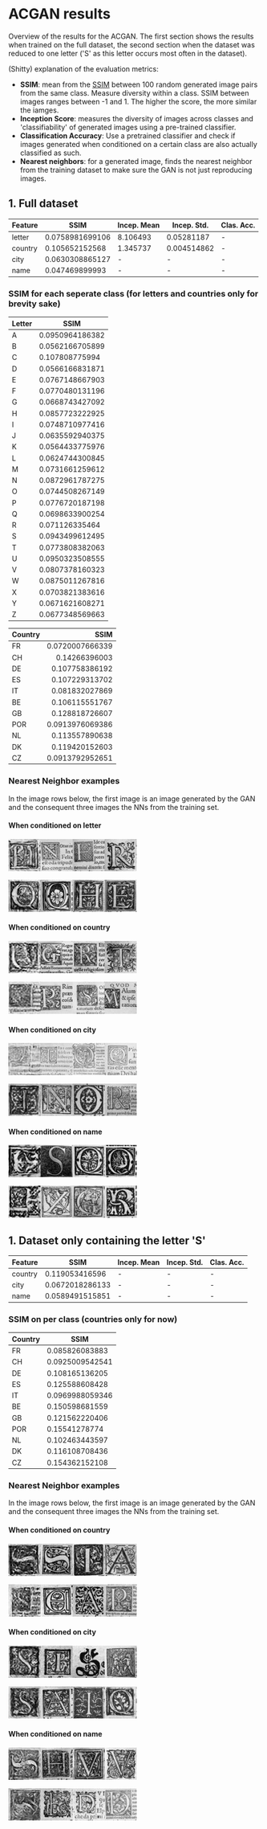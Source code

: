 # ACGAN results

Overview of the results for the ACGAN. The first section shows the results when trained on the full dataset, the second section when the dataset was reduced to one letter ('S' as this letter occurs most often in the dataset). 

(Shitty) explanation of the evaluation metrics:

* __SSIM__: mean from the [SSIM](https://en.wikipedia.org/wiki/Structural_similarity) between 100 random generated image pairs from the same class. Measure diversity within a class. SSIM between images ranges between -1 and 1. The higher the score, the more similar the iamges. 
* __Inception Score__: measures the diversity of images across classes and 'classifiability' of generated images using a pre-trained classifier.
* __Classification Accuracy__: Use a pretrained classifier and check if images generated when conditioned on a certain class are also actually classified as such. 
* __Nearest neighbors__: for a generated image, finds the nearest neighbor from the training dataset to make sure the GAN is not just reproducing images.

## 1. Full dataset 

| Feature       | SSIM             | Incep. Mean   | Incep. Std.   | Clas. Acc. |
| ------------- |------------------| --------------| --------------| -----------|
| letter        | 0.0758981699106  | 8.106493      | 0.05281187    | -          |
| country       | 0.105652152568   | 1.345737      | 0.004514862   | -          |
| city          | 0.0630308865127  | -             | -             | -          |
| name          | 0.047469899993   | -             | -             | -          |

### SSIM for each seperate class (for letters and countries only for brevity sake)
| Letter   | SSIM            | 
| -------- |-----------------| 
| A        | 0.0950964186382 | 
| B        | 0.0562166705899 | 
| C        | 0.107808775994  |
| D        | 0.0566166831871 | 
| E        | 0.0767148667903 | 
| F        | 0.0770480131196 | 
| G        | 0.0668743427092 | 
| H        | 0.0857723222925 | 
| I        | 0.0748710977416 | 
| J        | 0.0635592940375 | 
| K        | 0.0564433775976 | 
| L        | 0.0624744300845 | 
| M        | 0.0731661259612 | 
| N        | 0.0872961787275 | 
| O        | 0.0744508267149 | 
| P        | 0.0776720187198 | 
| Q        | 0.0698633900254 | 
| R        | 0.071126335464  | 
| S        | 0.0943499612495 | 
| T        | 0.0773808382063 | 
| U        | 0.0950323508555 | 
| V        | 0.0807378160323 | 
| W        | 0.0875011267816 | 
| X        | 0.0703821383616 | 
| Y        | 0.0671621608271 | 
| Z        | 0.0677348569663 | 

| Country  | SSIM            | 
| -------- |----------------:| 
| FR       | 0.0720007666339 | 
| CH       | 0.14266396003   | 
| DE       | 0.107758386192  |
| ES       | 0.107229313702  | 
| IT       | 0.081832027869  | 
| BE       | 0.106115551767  | 
| GB       | 0.128818726607  | 
| POR      | 0.0913976069386 | 
| NL       | 0.113557890638  | 
| DK       | 0.119420152603  | 
| CZ       | 0.0913792952651 | 


### Nearest Neighbor examples
In the image rows below, the first image is an image generated by the GAN and the consequent three images the NNs from the training set. 

#### When conditioned on letter
!["letter-nn-1"](https://github.com/C0rine/InitialsGAN/blob/master/ACGAN/images/nn/nn_letter-1.jpg?raw=true "letter-nn-1")

!["letter-nn-2"](https://github.com/C0rine/InitialsGAN/blob/master/ACGAN/images/nn/nn_letter-2.jpg?raw=true "letter-nn-2")

#### When conditioned on country
!["country-nn-1"](https://github.com/C0rine/InitialsGAN/blob/master/ACGAN/images/nn/nn_countries-1.jpg?raw=true "country-nn-1")

!["country-nn-2"](https://github.com/C0rine/InitialsGAN/blob/master/ACGAN/images/nn/nn_countries-2.jpg?raw=true "country-nn-2")

#### When conditioned on city
!["city-nn-1"](https://github.com/C0rine/InitialsGAN/blob/master/ACGAN/images/nn/nn_cities-1.jpg?raw=true "city-nn-1")

!["city-nn-2"](https://github.com/C0rine/InitialsGAN/blob/master/ACGAN/images/nn/nn_cities-2.jpg?raw=true "city-nn-2")

#### When conditioned on name
!["name-nn-1"](https://github.com/C0rine/InitialsGAN/blob/master/ACGAN/images/nn/nn_names-1.jpg?raw=true "name-nn-1")

!["name-nn-2"](https://github.com/C0rine/InitialsGAN/blob/master/ACGAN/images/nn/nn_names-2.jpg?raw=true "name-nn-2")



## 1. Dataset only containing the letter 'S' 

| Feature       | SSIM            | Incep. Mean   | Incep. Std.   | Clas. Acc. |
| ------------- |-----------------| --------------| --------------| -----------|
| country       | 0.119053416596  | -             | -             | -          |
| city          | 0.0672018286133 | -             | -             | -          |
| name          | 0.0589491515851 | -             | -             | -          |

### SSIM on per class (countries only for now)
| Country  | SSIM            | 
| -------- |-----------------| 
| FR       | 0.085826083883  | 
| CH       | 0.0925009542541 | 
| DE       | 0.108165136205  |
| ES       | 0.125588608428  | 
| IT       | 0.0969988059346 | 
| BE       | 0.150598681559  | 
| GB       | 0.121562220406  | 
| POR      | 0.15541278774   | 
| NL       | 0.102463443597  | 
| DK       | 0.116108708436  | 
| CZ       | 0.154362152108  | 

### Nearest Neighbor examples
In the image rows below, the first image is an image generated by the GAN and the consequent three images the NNs from the training set. 

#### When conditioned on country
!["country-nn-s-1"](https://github.com/C0rine/InitialsGAN/blob/master/ACGAN/images/nn/nn_countries_S-1.jpg?raw=true "country-nn-s-1")

!["country-nn-s-2"](https://github.com/C0rine/InitialsGAN/blob/master/ACGAN/images/nn/nn_countries_S-2.jpg?raw=true "country-nn-s-2")

#### When conditioned on city
!["city-nn-s-1"](https://github.com/C0rine/InitialsGAN/blob/master/ACGAN/images/nn/nn_cities_s-1.jpg?raw=true "city-nn-s-1")

!["city-nn-s-2"](https://github.com/C0rine/InitialsGAN/blob/master/ACGAN/images/nn/nn_cities_s-2.jpg?raw=true "city-nn-s-2")


#### When conditioned on name
!["names-nn-s-1"](https://github.com/C0rine/InitialsGAN/blob/master/ACGAN/images/nn/nn_names_s-1.jpg?raw=true "names-nn-s-1")

!["names-nn-s-2"](https://github.com/C0rine/InitialsGAN/blob/master/ACGAN/images/nn/nn_names_s-2.jpg?raw=true "names-nn-s-2")

